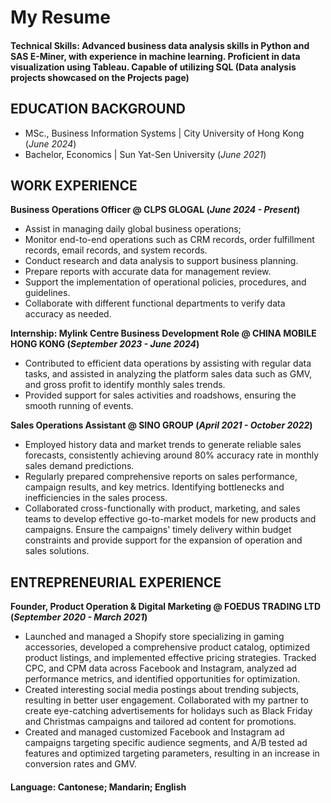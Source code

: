# My Resume

#### Technical Skills: Advanced business data analysis skills in Python and SAS E-Miner, with experience in machine learning. Proficient in data visualization using Tableau. Capable of utilizing SQL (Data analysis projects showcased on the Projects page)

## EDUCATION BACKGROUND							       		
- MSc., Business Information Systems | City University of Hong Kong (_June 2024_)	 			        		
- Bachelor, Economics | Sun Yat-Sen University  (_June 2021_)

## WORK EXPERIENCE
**Business Operations Officer @ CLPS GLOGAL (_June 2024 - Present_)**
- Assist in managing daily global business operations; 
- Monitor end-to-end operations such as CRM records, order fulfillment records, email records, and system records.
- Conduct research and data analysis to support business planning.
- Prepare reports with accurate data for management review.
- Support the implementation of operational policies, procedures, and guidelines.
- Collaborate with different functional departments to verify data accuracy as needed.

**Internship: Mylink Centre Business Development Role @ CHINA MOBILE HONG KONG (_September 2023 - June 2024_)**
- Contributed to efficient data operations by assisting with regular data tasks, and assisted in analyzing the platform sales data such as GMV, and gross profit to identify monthly sales trends.
- Provided support for sales activities and roadshows, ensuring the smooth running of events.

**Sales Operations Assistant @ SINO GROUP (_April 2021 - October 2022_)**
- Employed history data and market trends to generate reliable sales forecasts, consistently achieving around 80% accuracy rate in monthly sales demand predictions.
- Regularly prepared comprehensive reports on sales performance, campaign results, and key metrics. Identifying bottlenecks and inefficiencies in the sales process.
- Collaborated cross-functionally with product, marketing, and sales teams to develop effective go-to-market models for new products and campaigns. Ensure the campaigns' timely delivery within budget constraints and provide support for the expansion of operation and sales solutions.

## ENTREPRENEURIAL EXPERIENCE
**Founder, Product Operation & Digital Marketing @ FOEDUS TRADING LTD (_September 2020 - March 2021_)**
- Launched and managed a Shopify store specializing in gaming accessories, developed a comprehensive product catalog, optimized product listings, and implemented effective pricing strategies. Tracked CPC, and CPM data across Facebook and Instagram, analyzed ad performance metrics, and identified opportunities for optimization.
- Created interesting social media postings about trending subjects, resulting in better user engagement. Collaborated with my partner to create eye-catching advertisements for holidays such as Black Friday and Christmas campaigns and tailored ad content for promotions.
- Created and managed customized Facebook and Instagram ad campaigns targeting specific audience segments, and A/B tested ad features and optimized targeting parameters, resulting in an increase in conversion rates and GMV.

#### Language: Cantonese; Mandarin; English



